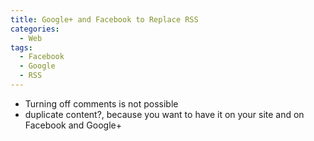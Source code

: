 ```yaml
---
title: Google+ and Facebook to Replace RSS
categories:
  - Web
tags:
  - Facebook
  - Google
  - RSS
---
```

* Turning off comments is not possible
* duplicate content?, because you want to have it on your site and on Facebook and Google+

